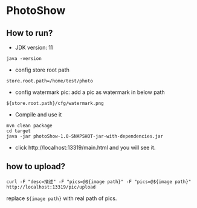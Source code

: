# PhotoShow

## How to run? 
- JDK version: 11
```shell
java -version

```
- config store root path
```properties
store.root.path=/home/test/photo
```
- config watermark pic: add a pic as watermark in below path
```
${store.root.path}/cfg/watermark.png
```
- Compile and use it
```shell
mvn clean package
cd target
java -jar photoShow-1.0-SNAPSHOT-jar-with-dependencies.jar
```
- click http://localhost:13319/main.html and you will see it.

## how to upload?
```shell
curl -F "desc=描述" -F "pics=@${image path}" -F "pics=@${image path}" http://localhost:13319/pic/upload

```
replace `${image path}` with real path of pics.
